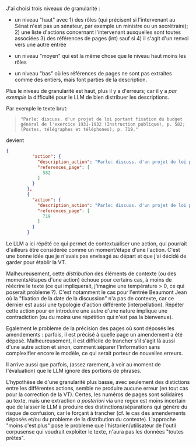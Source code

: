 J'ai choisi trois niveaux de granularité :

- un niveau "haut" avec 1) des rôles (qui précisent si l'intervenant au Sénat n'est pas un sénateur, par exemple un ministre ou un secrétraire); 2) une liste d'actions concernant l'intervenant auxquelles sont toutes associées 3) des références de pages (int) sauf si 4) il s'agit d'un renvoi vers une autre entrée

- un niveau "moyen" qui est la même chose que le niveau haut moins les rôles

- un niveau "bas" où les références de pages ne sont pas extraites comme des entiers, mais font parties de la description.

Plus le niveau de granularité est haut, plus il y a d'erreurs; car il y a *par exemple* la difficulté pour le LLM de bien distribuer les descriptions.

Par exemple le texte brut: 
>`"Parle: discuss. d'un projet de loi portant fixation du budget général de l'exercice 1931-1932 (Instruction publique), p. 582; (Postes, télégraphes et téléphones), p. 719."` 

devient

```JSON
{
          "action": {
            "description_action": "Parle: discuss. d'un projet de loi portant fixation du budget général de l'exercice 1931-1932 (Instruction publique)",
            "references_page": [
              582
            ]
          }
        },
        {
          "action": {
            "description_action": "Parle: discuss. d'un projet de loi portant fixation du budget général de l'exercice 1931-1932 (Postes, télégraphes et téléphones)",
            "references_page": [
              719
            ]
          }
        }
```

Le LLM a ici répété ce qui permet de contextualiser une action, qui pourrait d'ailleurs être considérée comme un moment/étape d'une l'action. C'est une bonne idée que je n'avais pas envisagé au départ et que j'ai décidé de garder pour établir la VT. 

Malheureusement, cette *distribution* des éléments de contexte (ou des moments/étapes d'une action) échoue pour certains cas, à moins de réécrire le texte (ce qui impliquerait, j'imagine une température > 0, ce qui poserait probleme ?). C'est notamment le cas pour l'entrée Beaumont Jean où la "fixation de la date de la discussion" n'a pas de contexte, car ce dernier est aussi une typologie d'action différente (interpellation). Répéter cette action pour en introduire une autre d'une nature implique une contradiction (ou du moins une répétition qui n'est pas la bienvenue).

Egalement le probleme de la précision des pages où sont déposés les amendements : parfois, il est précisé à quelle page un amendement a été déposé. Malheureusement, il est difficile de trancher s'il s'agit là aussi d'une autre action et sinon, comment séparer l'information sans complexifier encore le modèle, ce qui serait porteur de nouvelles erreurs.

Il arrive aussi que parfois, (assez rarement, à voir au moment de l'évaluation) que le LLM ignore des portions de phrases.

L'hypothèse de d'une granularité plus basse, avec seulement des distictions entre les différentes actions, semble ne produire aucune erreur (en tout cas pour la correction de la VT). Certes, les numéros de pages sont solidaires au texte, mais une extraction *a posteriori* via une regex est moins incertain que de laisser le LLM à produire des distinctions/séparations qui génère du risque de confusion, car le forçant à trancher (cf. le cas des amendements déposés et/ou du probleme de la distribution du contexte). L'approche "moins c'est plus" pose le probleme que l'historien/utilisateur de l'outil corpusense qui voudrait exploiter le texte, n'aura pas les données "toutes prêtes".